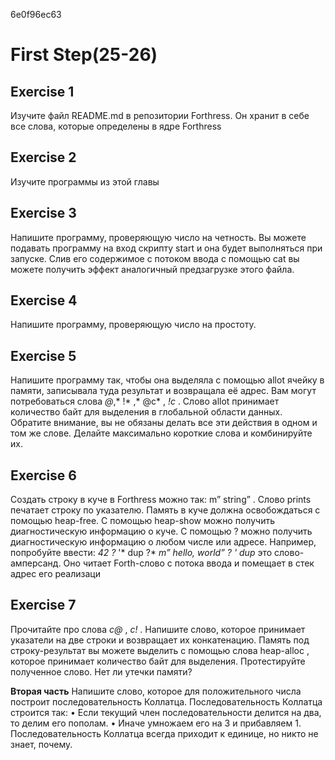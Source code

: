 6e0f96ec63
# First Step(25-26)
## Exercise 1 
Изучите файл README.md в репозитории Forthress. Он хранит в себе все слова, которые определены в ядре Forthress
## Exercise 2
Изучите программы из этой главы
## Exercise 3
Напишите программу, проверяющую число на четность. Вы можете подавать программу на вход скрипту start и она будет выполняться при запуске. Слив его содержимое с потоком ввода с помощью cat вы можете получить эффект аналогичный предзагрузке этого файла.
## Exercise 4 
Напишите программу, проверяющую число на простоту.
## Exercise 5
Напишите программу так, чтобы она выделяла с помощью allot ячейку в памяти, записывала туда результат и возвращала её адрес. Вам могут потребоваться слова *@*,* !* ,* @c* , *!c* . Слово allot принимает количество байт для выделения в глобальной области данных.
Обратите внимание, вы не обязаны делать все эти действия в одном и том же слове.
Делайте максимально короткие слова и комбинируйте их.
## Exercise 6 
Создать строку в куче в Forthress можно так: m” string” . Слово prints печатает строку по указателю. Память в куче должна освобождаться с помощью heap-free.
С помощью heap-show можно получить диагностическую информацию о куче.
С помощью ? можно получить диагностическую информацию о любом числе или адресе. Например, попробуйте ввести:
*42 ?*
'* dup ?*
*m” hello, world” ?*
*' dup* это слово-амперсанд. Оно читает Forth-слово с потока ввода и помещает в стек адрес его реализаци
## Exercise 7 
Прочитайте про слова *c@* , *c!* . Напишите слово, которое принимает указатели на две строки и возвращает их конкатенацию. Память под строку-результат вы можете выделить с помощью слова heap-alloc , которое принимает количество байт для выделения.
Протестируйте полученное слово. Нет ли утечки памяти?

**Вторая часть**
Напишите слово, которое для положительного числа построит последовательность Коллатца.
Последовательность Коллатца строится так:
• Если текущий член последовательности делится на два, то делим его пополам.
• Иначе умножаем его на 3 и прибавляем 1.
Последовательность Коллатца всегда приходит к единице, но никто не знает, почему.
